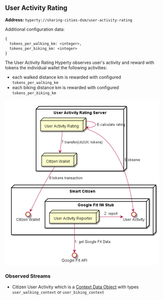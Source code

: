 ## User Activity Rating

**Address:** `hyperty://sharing-cities-dsm/user-activity-rating`

Additional configuration data:

```
{
  tokens_per_walking_km: <integer>,
  tokens_per_biking_km: <integer>
}
```

The User Activity Rating Hyperty observes user's activity and reward with tokens the individual wallet the following activities:

- each walked distance km is rewarded with configured `tokens_per_walking_km`
- each biking distance km is rewarded with configured `tokens_per_biking_km`

![User Activity Rating Arch](user-activity-rating.png)

### Observed Streams

* Citizen User Activity which is a [Context Data Object](https://rethink-project.github.io/specs/datamodel/data-objects/context/readme/?scroll=2564) with types `user_walking_context` or `user_biking_context`


